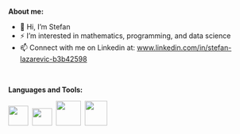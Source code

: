 <b>About me:</b><br/>

- 👋 Hi, I’m Stefan
- ⚡ I’m interested in mathematics, programming, and data science
- 📫 Connect with me on Linkedin at:
      www.linkedin.com/in/stefan-lazarevic-b3b42598

<br/>

<b>Languages and Tools:</b><br/>

<a href="https://www.python.org/"><img src="https://user-images.githubusercontent.com/44619971/147710778-17974dba-aea6-4f04-ad1b-7a60efb5ea06.png" width="40" height="40"><a/>&nbsp; <a href="https://www.r-project.org/"><img src="https://user-images.githubusercontent.com/44619971/147710052-91e1b140-8f4c-49bd-b8d1-61411562bb7e.jpg" width="40" height="35"><a/>&nbsp; <a href="https://www.java.com/en/"><img src="https://user-images.githubusercontent.com/44619971/147710655-00cadc6e-5d03-4cbb-bb39-0809a1a87d2a.png" width="50" height="50"><a/>&nbsp; <a href="https://www.jenkins.io/"><img src="https://user-images.githubusercontent.com/44619971/147712114-15c3790d-a506-41d7-bde4-8fcd945b7fe3.png" width="45" height="50"><a/> 


<!---
slazar37/slazar37 is a ✨ special ✨ repository because its `README.md` (this file) appears on your GitHub profile.
You can click the Preview link to take a look at your changes.
--->
